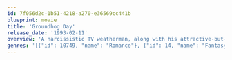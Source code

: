 ```yaml
---
id: 7f056d2c-1b51-4218-a270-e36569cc441b
blueprint: movie
title: 'Groundhog Day'
release_date: '1993-02-11'
overview: 'A narcissistic TV weatherman, along with his attractive-but-distant producer and mawkish cameraman, is sent to report on Groundhog Day in the small town of Punxsutawney, where he finds himself repeating the same day over and over.'
genres: '[{"id": 10749, "name": "Romance"}, {"id": 14, "name": "Fantasy"}, {"id": 18, "name": "Drama"}, {"id": 35, "name": "Comedy"}]'
---
```

